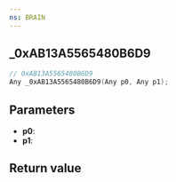 ```yaml
---
ns: BRAIN
---
```

## _0xAB13A5565480B6D9

```c
// 0xAB13A5565480B6D9
Any _0xAB13A5565480B6D9(Any p0, Any p1);
```


## Parameters
* **p0**: 
* **p1**: 

## Return value

